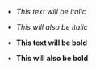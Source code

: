 - *This text will be italic*

- _This will also be italic_

- **This text will be bold**

- __This will also be bold__

